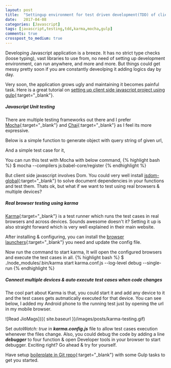 ```yaml
---
layout: post
title:  "Settingup environment for test driven development(TDD) of client side javascript using Mocha, Karma and Watchify"
date:   2017-04-08
categories: [Javascript]
tags: [javascript,testing,tdd,karma,mocha,gulp]
comments: true
crosspost_to_medium: true
---
```

   Developing Javascript application is a breeze. It has no strict type checks (loose typing), vast libraries to use from, no need of setting up development environment, can run anywhere, and more and more. But things could get messy pretty soon if you are constantly deveolping it adding logics day by day.   

Very soon, the application grows ugly and maintaining it becomes painful task. Here is a great tutorial on [setting up client side javascript project using gulp](https://fluxusfrequency.github.io/blog/2015/02/04/setting-up-a-client-side-javascript-project-with-gulp-and-browserify/){:target="_blank"}.

##### Javascript Unit testing

There are multiple testing frameworks out there and I prefer [Mocha](http://mochajs.org/){:target="_blank"} and [Chai](http://chaijs.com){:target="_blank"} as I feel its more expressive.

Below is a simple function to generate object with query string of given url,

<script src="http://gist-it.appspot.com/https://github.com/scriperdj/Javascript-automated-unit-testing-with-browsers/blob/master/src/helpers.js?slice=69:86"></script>

And a simple test case for it,

<script src="http://gist-it.appspot.com/https://github.com/scriperdj/Javascript-automated-unit-testing-with-browsers/blob/master/test/helpers.test.js?slice=26:45"></script>

You can run this test with Mocha with below command,
{% highlight bash %}
$ mocha --compilers js:babel-core/register
{% endhighlight %}

But client side javascript involves Dom. You could very well install [jsdom-global](https://github.com/rstacruz/jsdom-global){:target="_blank"} to solve document dependencies in your functions and test them. Thats ok, but what if we want to test using real browsers & multiple devices?

##### Real browser testing using karma

[Karma](http://karma-runner.github.io/1.0/index.html){:target="_blank"} is a test runner which runs the test cases in real browsers and across devices. Sounds awesome doesn't it? Setting it up is also straight forward which is very well explained in their main website.

After installing & configuring, you can install the [browser launchers](http://karma-runner.github.io/1.0/config/browsers.html){:target="_blank"} you need and update the config file.

Now run the command to start karma, It will open the configured browsers and execute the test cases in all.
{% highlight bash %}
$ ./node_modules/.bin/karma start karma.conf.js --log-level debug --single-run
{% endhighlight %}

##### Connect multiple devices & auto execute test cases when code changes

The cool part about Karma is that, you could start it and add any device to it and the test cases gets autmatically executed for that device. You can see below, I added my Android phone to the running test just by opening the url in my mobile browser.

![Read JioMags]({{ site.baseurl }}/images/posts/karma-testing.gif)

Set *autoWatch: true* in ***karma.config.js*** file to allow test cases execution whenever the files change. Also, you could debug the code by adding a line ***debugger*** to four function & open Developer tools in your browser to start debugger. Exciting right? Go ahead & try for yourself.

Have setup [boilerplate in Git repo](https://github.com/scriperdj/Javascript-automated-unit-testing-with-browsers){:target="_blank"} with some Gulp tasks to get you started.

